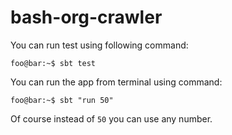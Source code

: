 # bash-org-crawler

You can run test using following command:
```console
foo@bar:~$ sbt test
``` 

You can run the app from terminal using command:
```console
foo@bar:~$ sbt "run 50"
``` 

Of course instead of `50` you can use any number. 
